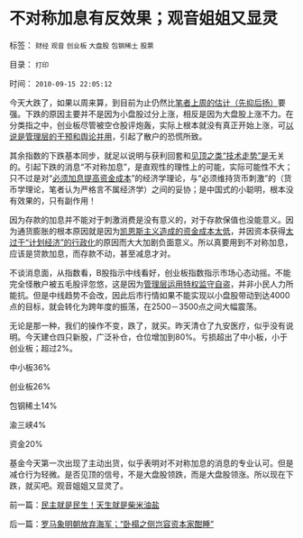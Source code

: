 # 不对称加息有反效果；观音姐姐又显灵

标签： `财经` `观音` `创业板` `大盘股` `包钢稀土` `股票` 

目录： `打印`

时间： `2010-09-15 22:05:12`

今天大跌了，如果以周来算，到目前为止仍然比[笔者上周的估计（先抑后扬）](../../../2010/9/10/驯多行情，下周调整1－3天.md)要强。下跌的原因主要并不是因为小盘股过分上涨，相反是因为大盘股上涨不力。在分类指之中，创业板尽管被空仓股评炮轰，实际上根本就没有真正开始上涨，可[以说是管理层的干预和舆论并用](../../../2010/9/13/中国特色的舆论监督.md)，引起了散户的恐慌所致。

其余指数的下跌基本同步，就足以说明与获利回套和[见顶之类“技术走势”是](../../../2010/9/14/股票市场价格陪审团！.md)无关的。引起下跌的消息“不对称加息”，是直观性的理性上的可能，实际可能性不大；只不过是对“[必须加息提高资金成本](../../../2009/11/29/大萧条后凯恩斯主义和“坏帐过剩的危机”.md)”的经济学理论，与“必须维持货币刺激”的（货币学理论，笔者认为严格言不属经济学）之间的妥协；是中国式的小聪明，根本没有效果的，只有副作用！

因为存款的加息并不能对于刺激消费是没有意义的，对于存款保值也没能意义。因为通货膨胀的根本原因就是因为[凯恩斯主义造成的资金成本太低](../../../2010/4/23/凯恩斯主义就是社会主义就是计划经济.md)，并因资本获得[太过于“计划经济”的行政化](../../../2010/7/30/市场经济没有官方认证;FDA不是行政管制.md)的原因而大大加剧负面意义。所以真要用到不对称加息，应该是贷款加息，而存款不动，甚至减息才对。

不谈消息面，从指数看，B股指示中线看好，创业板指数指示市场心态动摇。不能完全怪散户被五毛股评忽悠，这是因为[管理层运用特权监守自盗](../../../2009/4/8/市场法律规范被混同行政干预.md)，并非小民人力所能抗。但是中线趋势不会改，因此后市行情如果不能实现以小盘股带动到达4000点的目标，就会转化为跨年度的振荡，在2500－3500点之间大幅震荡。

无论是那一种，我们的操作不变，跌了，就买。昨天清仓了九安医疗，似乎没有说明。今天建仓四只新股，广泛补仓，仓位增加到80%。亏损超出了中小板，小于创业板；超过2%。

中小板36%

创业板26%

包钢稀土14%

渝三峡4%

资金20%

基金今天第一次出现了主动出货，似乎表明对不对称加息的消息的专业认可。但是减仓行为轻微。是否见顶的信号，不是大盘股领跌，而是大盘股领涨。所以现在下跌，就买吧。观音姐姐又显灵了。



前一篇：[民主就是民生！天生就是柴米油盐](../../../2010/9/15/民主就是民生！天生就是柴米油盐.md)

后一篇：[罗马象明朝放弃海军；“卧榻之侧岂容资本家酣睡”](../../../2010/9/15/罗马象明朝放弃海军；“卧榻之侧岂容资本家酣睡”.md)